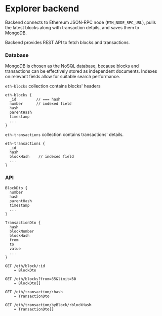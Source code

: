 # Explorer backend

Backend connects to Ethereum JSON-RPC node (`ETH_NODE_RPC_URL`), pulls the latest blocks along with transaction details, and saves them to MongoDB.

Backend provides REST API to fetch blocks and transactions.   

### Database
MongoDB is chosen as the NoSQL database, because blocks and transactions can be effectively stored as independent documents. 
Indexes on relevant fields allow for suitable search performance.

`eth-blocks` collection contains blocks' headers
```
eth-blocks {
  _id         // === hash
  number      // indexed field
  hash
  parentHash
  timestamp
  ...
}
```

`eth-transactions` collection contains transactions' details.
```
eth-transactions {
  _id
  hash
  blockHash    // indexed field
  ...
}
```

### API
```
BlockDto {
  number
  hash
  parentHash
  timestamp
  ...
}

TransactionDto {
  hash
  blockNumber
  blockHash
  from
  to
  value
  ...
}

GET /eth/block/:id
    = BlockDto

GET /eth/blocks?from=35&limit=50
    = BlockDto[]
    
GET /eth/transaction/:hash
    = TransactionDto
    
GET /eth/transaction/byBlock/:blockHash
    = TransactionDto[]

```